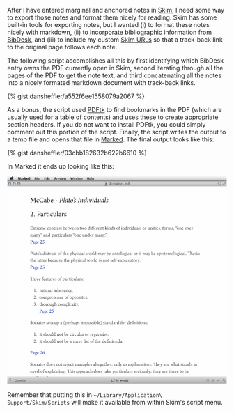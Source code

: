 After I have entered marginal and anchored notes in [Skim], I need some way to export those notes and format them nicely for reading.  Skim has some built-in tools for exporting notes, but I wanted (i) to format these notes nicely with markdown, (ii) to incorporate bibliographic information from [BibDesk], and (iii) to include my custom [Skim URLs] so that a track-back link to the original page follows each note.

The following script accomplishes all this by first identifying which BibDesk entry owns the PDF currently open in Skim, second iterating through all the pages of the PDF to get the note text, and third concatenating all the notes into a nicely formated markdown document with track-back links.

{% gist dansheffler/a552f6ee1558079a2067 %}

As a bonus, the script used [PDFtk] to find bookmarks in the PDF (which are usually used for a table of contents) and uses these to create appropriate section headers.  If you do not want to install PDFtk, you could simply comment out this portion of the script.  Finally, the script writes the output to a temp file and opens that file in [Marked].  The final output looks like this:

{% gist dansheffler/03cbb182632b622b6610 %}

In Marked it ends up looking like this:

![Marked Screen with Sample Skim Notes](/images/Screen2014-07-071.png)

Remember that putting this in `~/Library/Application\ Support/Skim/Scripts` will make it available from within Skim's script menu.


[Marked]:       http://markedapp.com
[pdftk]:        http://www.pdflabs.com/tools/pdftk-the-pdf-toolkit/
[Skim URLs]:    http://www.dansheffler.com/blog/2014-07-02-custom-skim-urls/
[Skim]:         http://skim-app.sourceforge.net
[BibDesk]:      http://bibdesk.sourceforge.net
